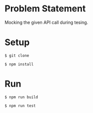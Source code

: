# **Problem Statement**
Mocking the given API call during tesing.
# **Setup**
```
$ git clone 
```
```
$ npm install
```
# **Run**
```
$ npm run build
```
```
$ npm run test
```

